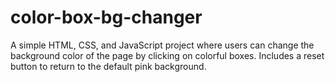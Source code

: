 # color-box-bg-changer
A simple HTML, CSS, and JavaScript project where users can change the background color of the page by clicking on colorful boxes. Includes a reset button to return to the default pink background.
